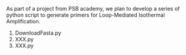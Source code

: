 As part of a project from PSB academy, we plan to develop a series of python script to generate primers for Loop-Mediated Isothermal Amplification.
1. DownloadFasta.py
2. XXX.py
3. XXX.py
